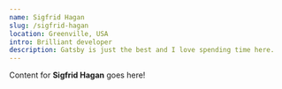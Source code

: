 ```yaml
---
name: Sigfrid Hagan
slug: /sigfrid-hagan
location: Greenville, USA
intro: Brilliant developer
description: Gatsby is just the best and I love spending time here.
---
```

Content for **Sigfrid Hagan** goes here!